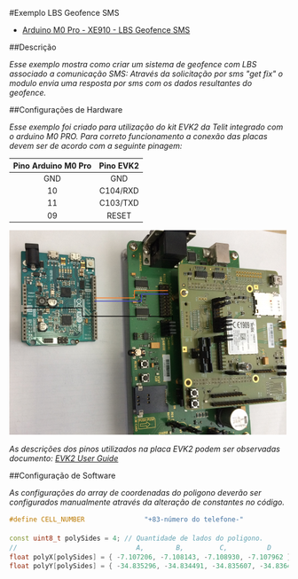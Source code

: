 #Exemplo LBS Geofence SMS

* [Arduino M0 Pro - XE910 - LBS Geofence SMS](arduino\Telit_libs\examples\Telit_Modem\Telit_Modem_HE910G_LBS_Geofence_SMS\Telit_Modem_HE910G_LBS_Geofence_SMS.ino)


##Descrição

*Esse exemplo mostra como criar um sistema de geofence com LBS associado a comunicação SMS: 
Através da solicitação por sms "get fix" o modulo envia uma resposta por sms com os dados 
resultantes do geofence.*

##Configurações de Hardware

*Esse exemplo foi criado para utilização do kit EVK2 da Telit integrado com o arduino M0 PRO.
Para correto funcionamento a conexão das placas devem ser de acordo com a seguinte pinagem:*
 
Pino Arduino M0 Pro | Pino EVK2
:------------------:|:----------:
        GND         | GND    
         10         |C104/RXD
         11         |C103/TXD
         09         |RESET   

![](images/arduino.png?400)

*As descrições dos pinos utilizados na placa EVK2 podem ser observadas documento: [EVK2 User Guide](https://www.telit.com/wp-content/uploads/2017/09/1vv0300704_EVK2_User_Guide_Rev21.pdf)*

##Configuração de Software

*As configurações do array de coordenadas do poligono deverão ser configurados manualmente através da alteração de constantes no código.*

```C++
#define CELL_NUMBER               "+83-número do telefone-"

const uint8_t polySides = 4; // Quantidade de lados do poligono.
//                              A,        B,         C,          D
float polyX[polySides] = { -7.107206, -7.108143, -7.108930, -7.107962 }; // X
float polyY[polySides] = { -34.835296, -34.834491, -34.835607, -34.836444 }; // Y
```
